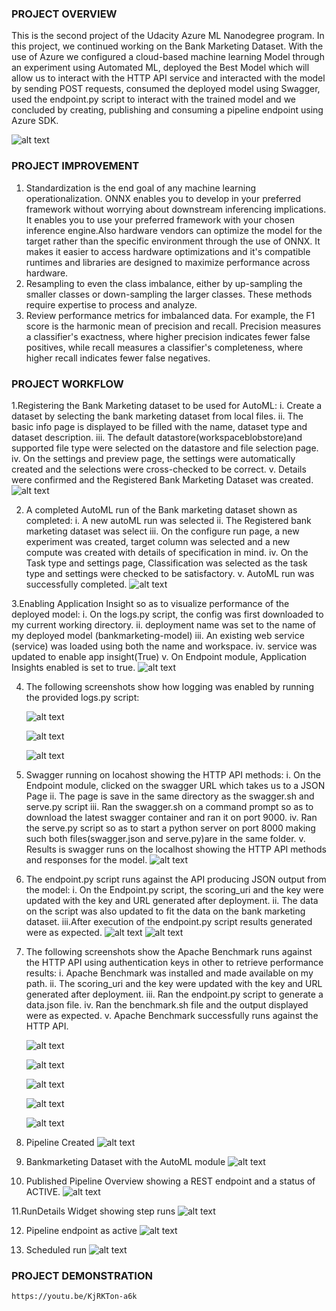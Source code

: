 ### PROJECT OVERVIEW 
This is the second project of the Udacity Azure ML Nanodegree program. In this project, we continued working on the Bank Marketing Dataset. With the use of Azure we configured a cloud-based machine learning Model through an experiment using Automated ML, deployed the Best Model which will allow us to interact with the HTTP API service and interacted with the model by sending  POST requests, consumed the deployed model using Swagger, used the endpoint.py script to interact with the trained model and we concluded by creating, publishing and consuming a pipeline endpoint using Azure SDK.  

![alt text](https://github.com/vikkyfama/Udacity-Project2/blob/toriabranch/images/ArchitecturalDiagram.png)

### PROJECT IMPROVEMENT
1. Standardization is the end goal of any machine learning operationalization. ONNX enables you to develop in your preferred framework without worrying about downstream inferencing implications. It enables you to use your preferred framework with your chosen inference engine.Also hardware vendors can optimize the model for the target rather than the specific environment through the use of ONNX. It makes it easier to access hardware optimizations and it's compatible runtimes and libraries are designed to maximize performance across hardware.
2. Resampling to even the class imbalance, either by up-sampling the smaller classes or down-sampling the larger classes. These methods require expertise to process and analyze.
3. Review performance metrics for imbalanced data. For example, the F1 score is the harmonic mean of precision and recall. Precision measures a classifier's exactness, where higher precision indicates fewer false positives, while recall measures a classifier's completeness, where higher recall indicates fewer false negatives.

### PROJECT WORKFLOW
1.Registering the Bank Marketing dataset to be used for AutoML:
  i. Create a dataset by selecting the bank marketing dataset from local files.
  ii. The basic info page is displayed to be filled with the name, dataset type and dataset description.
  iii. The default datastore(workspaceblobstore)and supported file type were selected on the datastore and file selection page.
  iv. On the settings and preview page, the settings were automatically created and the selections were cross-checked to be correct.
  v. Details were confirmed and the Registered Bank Marketing Dataset was created.  
    ![alt text](https://github.com/vikkyfama/Udacity-Project2/blob/toriabranch/images/Bankmarketingtrain.png)

2. A completed AutoML run of the Bank marketing dataset shown as completed:
  i. A new autoML run was selected
  ii. The Registered bank marketing dataset was select
  iii. On the configure run page, a new experiment was created, target column was selected and a new compute was created with details of specification in mind.
  iv. On the Task type and settings page, Classification was selected as the task type and settings were checked to be satisfactory.
  v. AutoML run was successfully completed. 
    ![alt text](https://github.com/vikkyfama/Udacity-Project2/blob/toriabranch/AutoMLcompleted.png)

3.Enabling Application Insight so as to visualize performance of the deployed model:
  i. On the logs.py script, the config was first downloaded to my current working directory.
  ii. deployment name was set to the name of my deployed model (bankmarketing-model)
  iii. An existing web service (service) was loaded using both the name and workspace.
  iv. service was updated to enable app insight(True)
  v. On Endpoint module, Application Insights enabled is set to true.
   ![alt text](https://github.com/vikkyfama/Udacity-Project2/blob/toriabranch/ApplicationInsightEnabled.png)

4. The following screenshots show how logging was enabled by running the provided logs.py script:

    ![alt text](https://github.com/vikkyfama/Udacity-Project2/blob/toriabranch/Logscript1.png)

    ![alt text](https://github.com/vikkyfama/Udacity-Project2/blob/toriabranch/Logscript2.png)

    ![alt text](https://github.com/vikkyfama/Udacity-Project2/blob/toriabranch/Logscript3.png)

5. Swagger running on locahost showing the HTTP API methods:
  i. On the Endpoint module, clicked on the swagger URL which takes us to a JSON Page
  ii. The page is save in the same directory as the swagger.sh and serve.py script
  iii. Ran the swagger.sh on a command prompt so as to download the latest swagger container and ran it on port 9000.
  iv. Ran the serve.py script so as to start a python server on port 8000 making such both files(swagger.json and serve.py)are in the same folder.
  v. Results is swagger runs on the localhost showing the HTTP API methods and responses for the model. 
    ![alt text](https://github.com/vikkyfama/Udacity-Project2/blob/toriabranch/Swaggerresponsemodel.png)

6. The endpoint.py script runs against the API producing JSON output from the model:
  i. On the Endpoint.py script, the scoring_uri and the key were updated with the key and URL generated after deployment.
  ii. The data on the script was also updated to fit the data on the bank marketing dataset.
  iii.After execution of the endpoint.py script results generated were as expected. 
    ![alt text](https://github.com/vikkyfama/Udacity-Project2/blob/toriabranch/Swaggerresponsemodel.png)
    ![alt text](https://github.com/vikkyfama/Udacity-Project2/blob/toriabranch/EndpointOutput.png)

7. The following screenshots show the Apache Benchmark runs against the HTTP API using authentication keys in other to retrieve performance results:
  i. Apache Benchmark was installed and made available on my path.
  ii. The scoring_uri and the key were updated with the key and URL generated after deployment.
  iii. Ran the endpoint.py script to generate a data.json file.
  iv. Ran the benchmark.sh file and the output displayed were as expected.
  v. Apache Benchmark successfully runs against the HTTP API.
  
    ![alt text](https://github.com/vikkyfama/Udacity-Project2/blob/toriabranch/Benchmarksh1.png)
    
   ![alt text](https://github.com/vikkyfama/Udacity-Project2/blob/toriabranch/Benchmarksh2.png)
    
    ![alt text](https://github.com/vikkyfama/Udacity-Project2/blob/toriabranch/Benchmarksh3.png)
    
    ![alt text](https://github.com/vikkyfama/Udacity-Project2/blob/toriabranch/Benchmarksh4.png)
    
    ![alt text](https://github.com/vikkyfama/Udacity-Project2/blob/toriabranch/Benchmarksh5.png)


8. Pipeline Created 
    ![alt text](https://github.com/vikkyfama/Udacity-Project2/blob/toriabranch/Pipelinecreated2.png)

9. Bankmarketing Dataset with the AutoML module
    ![alt text](https://github.com/vikkyfama/Udacity-Project2/blob/toriabranch/Bankmarketing%20Dataset%20with%20AutoML%20Module.png)

10. Published Pipeline Overview showing a REST endpoint and a status of ACTIVE.
   ![alt text](https://github.com/vikkyfama/Udacity-Project2/blob/toriabranch/PublishedpipelineOverview2.png)
    
11.RunDetails Widget showing step runs
    ![alt text](https://github.com/vikkyfama/Udacity-Project2/blob/toriabranch/RunDetailsWidget2.png)
    
12. Pipeline endpoint as active
     ![alt text](https://github.com/vikkyfama/Udacity-Project2/blob/toriabranch/Pipeline%20endpoint2.png)
     
13. Scheduled run
    ![alt text](https://github.com/vikkyfama/Udacity-Project2/blob/toriabranch/Scheduled%20Run.png)


### PROJECT DEMONSTRATION
  
    https://youtu.be/KjRKTon-a6k
